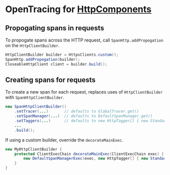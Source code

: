 # OpenTracing for [HttpComponents](https://hc.apache.org/)

## Propogating spans in requests

To propogate spans across the HTTP request, call `SpanHttp.addPropogation` on the `HttpClientBuilder`.

```java
HttpClientBuilder builder = HttpsClients.custom();
SpanHttp.addPropogation(builder);
CloseableHttpClient client = builder.build();
```

## Creating spans for requests

To create a new span for each request, replaces uses of `HttpClientBuilder` with `SpanHttpClientBuilder`.

```java
new SpanHttpClientBuilder()
    .setTracer(...)       // defaults to GlobalTracer.get()
    .setSpanManager(...)  // defaults to DefaultSpanManager.get()
    .setTaggers(...)      // defaults to new HttpTagger[] { new StandardHttpTagger(); }
    ...
    .build();
```

If using a custom builder, override the `decorateMainExec`.

```java
new MyHttpClientBuilder {
    protected ClientExecChain decorateMainExec(ClientExecChain exec) {
        new DefaultSpanManagerExec(exec, new HttpTagger[] { new StandardHttpTagger(); }
    }
}
```
